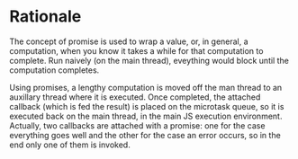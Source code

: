 # Rationale

The concept of promise is used to wrap a value, or, in general, a computation, when you know it takes a while for that computation to complete. Run naively (on the main thread), eveything would block until the computation completes.

Using promises, a lengthy computation is moved off the man thread to an auxillary thread where it is executed. Once completed, the attached callback (which is fed the result) is placed on the microtask queue, so it is executed back on the main thread, in the main JS execution environment. Actually, two callbacks are attached with a promise: one for the case everything goes well and the other for the case an error occurs, so in the end only one of them is invoked.
